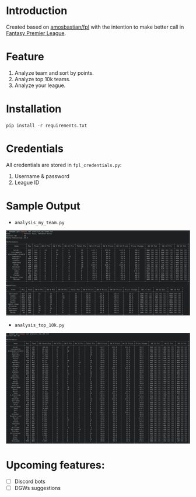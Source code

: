 # Introduction
Created based on [amosbastian/fpl](https://github.com/amosbastian/fpl) with the intention to make better call in [Fantasy Premier League](https://fantasy.premierleague.com/).

# Feature
1. Analyze team and sort by points.
2. Analyze top 10k teams.
3. Analyze your league.

# Installation
`pip install -r requirements.txt`

# Credentials
All credentials are stored in `fpl_credentials.py`:
1. Username & password
2. League ID

# Sample Output
* `analysis_my_team.py`

<p align="center">
  <img src="image/analysis_my_team_sample.png" width="1000">
</p>

* `analysis_top_10k.py`

<p align="center">
  <img src="image/analysis_top_10k_sample.png " width="1000">
</p>

# Upcoming features:
- [ ] Discord bots
- [ ] DGWs suggestions
